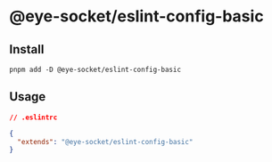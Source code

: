 # @eye-socket/eslint-config-basic

## Install

```shell
pnpm add -D @eye-socket/eslint-config-basic
```

## Usage

```json
// .eslintrc

{
  "extends": "@eye-socket/eslint-config-basic"
}
```
